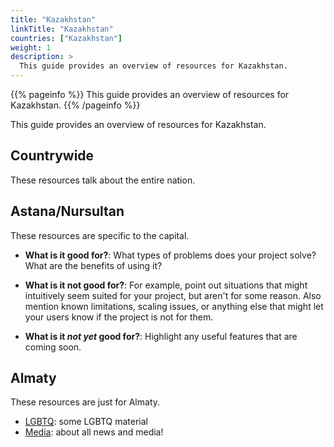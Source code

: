 ```yaml
---
title: "Kazakhstan"
linkTitle: "Kazakhstan"
countries: ["Kazakhstan"]
weight: 1
description: >
  This guide provides an overview of resources for Kazakhstan.
---
```


{{% pageinfo %}}
  This guide provides an overview of resources for Kazakhstan.
{{% /pageinfo %}}


This guide provides an overview of resources for Kazakhstan.


## Countrywide

These resources talk about the entire nation.

## Astana/Nursultan

These resources are specific to the capital.

* **What is it good for?**: What types of problems does your project solve? What are the benefits of using it?

* **What is it not good for?**: For example, point out situations that might intuitively seem suited for your project, but aren't for some reason. Also mention known limitations, scaling issues, or anything else that might let your users know if the project is not for them.

* **What is it *not yet* good for?**: Highlight any useful features that are coming soon.

## Almaty

These resources are just for Almaty.

* [LGBTQ](/guides/LGBTQ): some LGBTQ material
* [Media](/guides/media): about all news and media!

